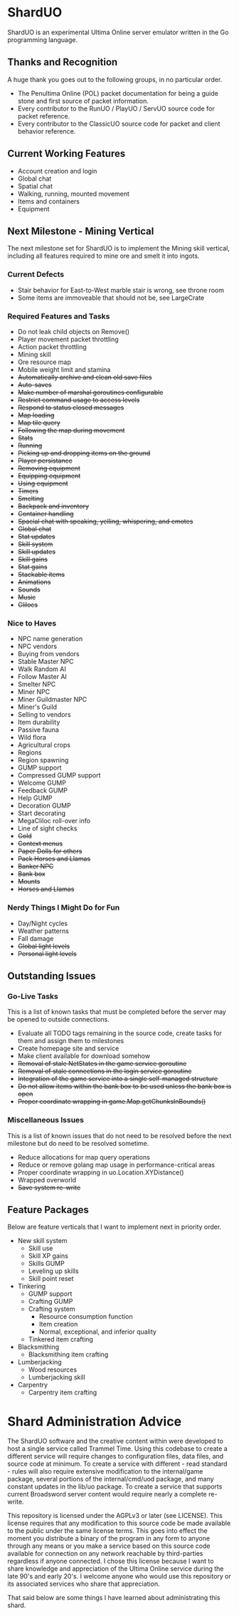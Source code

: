 # ShardUO #
ShardUO is an experimental Ultima Online server emulator written in the Go
programming language.

## Thanks and Recognition ##
A huge thank you goes out to the following groups, in no particular order.

* The Penultima Online (POL) packet documentation for being a guide stone and
  first source of packet information.
* Every contributor to the RunUO / PlayUO / ServUO source code for packet
  reference.
* Every contributor to the ClassicUO source code for packet and client behavior
  reference.

## Current Working Features ##
* Account creation and login
* Global chat
* Spatial chat
* Walking, running, mounted movement
* Items and containers
* Equipment

## Next Milestone - Mining Vertical ##
The next milestone set for ShardUO is to implement the Mining skill vertical,
including all features required to mine ore and smelt it into ingots.

### Current Defects ###
* Stair behavior for East-to-West marble stair is wrong, see throne room
* Some items are immoveable that should not be, see LargeCrate

### Required Features and Tasks ###
* Do not leak child objects on Remove()
* Player movement packet throttling
* Action packet throttling
* Mining skill
* Ore resource map
* Mobile weight limit and stamina
* ~~Automatically archive and clean old save files~~
* ~~Auto-saves~~
* ~~Make number of marshal goroutines configurable~~
* ~~Restrict command usage to access levels~~
* ~~Respond to status closed messages~~
* ~~Map loading~~
* ~~Map tile query~~
* ~~Following the map during movement~~
* ~~Stats~~
* ~~Running~~
* ~~Picking up and dropping items on the ground~~
* ~~Player persistance~~
* ~~Removing equipment~~
* ~~Equipping equipment~~
* ~~Using equipment~~
* ~~Timers~~
* ~~Smelting~~
* ~~Backpack and inventory~~
* ~~Container handling~~
* ~~Spacial chat with speaking, yelling, whispering, and emotes~~
* ~~Global chat~~
* ~~Stat updates~~
* ~~Skill system~~
* ~~Skill updates~~
* ~~Skill gains~~
* ~~Stat gains~~
* ~~Stackable items~~
* ~~Animations~~
* ~~Sounds~~
* ~~Music~~
* ~~Clilocs~~

### Nice to Haves ###
* NPC name generation
* NPC vendors
* Buying from vendors
* Stable Master NPC
* Walk Random AI
* Follow Master AI
* Smelter NPC
* Miner NPC
* Miner Guildmaster NPC
* Miner's Guild
* Selling to vendors
* Item durability
* Passive fauna
* Wild flora
* Agricultural crops
* Regions
* Region spawning
* GUMP support
* Compressed GUMP support
* Welcome GUMP
* Feedback GUMP
* Help GUMP
* Decoration GUMP
* Start decorating
* MegaCliloc roll-over info
* Line of sight checks
* ~~Gold~~
* ~~Context menus~~
* ~~Paper Dolls for others~~
* ~~Pack Horses and Llamas~~
* ~~Banker NPC~~
* ~~Bank box~~
* ~~Mounts~~
* ~~Horses and Llamas~~

### Nerdy Things I Might Do for Fun ###
* Day/Night cycles
* Weather patterns
* Fall damage
* ~~Global light levels~~
* ~~Personal light levels~~

## Outstanding Issues ##

### Go-Live Tasks ###
This is a list of known tasks that must be completed before the server may be
opened to outside connections.

* Evaluate all TODO tags remaining in the source code, create tasks for them and assign them to milestones
* Create homepage site and service
* Make client available for download somehow
* ~~Removal of stale NetStates in the game service goroutine~~
* ~~Removal of stale connections in the login service goroutine~~
* ~~Integration of the game service into a single self-managed structure~~
* ~~Do not allow items within the bank box to be used unless the bank box is open~~
* ~~Proper coordinate wrapping in game.Map.getChunksInBounds()~~

### Miscellaneous Issues ###
This is a list of known issues that do not need to be resolved before the next
milestone but do need to be resolved sometime.

* Reduce allocations for map query operations
* Reduce or remove golang map usage in performance-critical areas
* Proper coordinate wrapping in uo.Location.XYDistance()
* Wrapped overworld
* ~~Save system re-write~~

## Feature Packages ##
Below are feature verticals that I want to implement next in priority order.

* New skill system
  * Skill use
  * Skill XP gains
  * Skills GUMP
  * Leveling up skills
  * Skill point reset
* Tinkering
  * GUMP support
  * Crafting GUMP
  * Crafting system
    * Resource consumption function
    * Item creation
    * Normal, exceptional, and inferior quality
  * Tinkered item crafting
* Blacksmithing
  * Blacksmithing item crafting
* Lumberjacking
  * Wood resources
  * Lumberjacking skill
* Carpentry
  * Carpentry item crafting

# Shard Administration Advice #
The ShardUO software and the creative content within were developed to host a
single service called Trammel Time. Using this codebase to create a different
service will require changes to configuration files, data files, and source
code at minimum. To create a service with different - read standard - rules will
also require extensive modification to the internal/game package, several
portions of the internal/cmd/uod package, and many constant updates in the
lib/uo package. To create a service that supports current Broadsword server
content would require nearly a complete re-write.

This repository is licensed under the AGPLv3 or later (see LICENSE). This
license requires that any modification to this source code be made available to
the public under the same license terms. This goes into effect the moment you
distribute a binary of the program in any form to anyone through any means or
you make a service based on this source code available for connection on any
network reachable by third-parties regardless if anyone connected. I chose this
license because I want to share knowledge and appreciation of the Ultima Online
service during the late 90's and early 20's. I welcome anyone who would use this
repository or its associated services who share that appreciation.

That said below are some things I have learned about administrating this shard.

